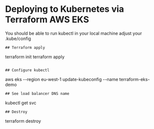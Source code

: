 # Deploying to Kubernetes via Terraform AWS EKS

You should be able to run kubectl in your local machine adjust your .kube/config 

```
## Terraform apply
```
terraform init
terraform apply
```

## Configure kubectl
```
aws eks --region eu-west-1 update-kubeconfig --name terraform-eks-demo
```
## See load balancer DNS name 
```
kubectl get svc 
```
## Destroy
```
terraform destroy
```